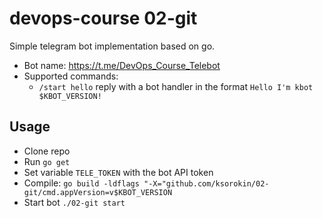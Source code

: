# devops-course 02-git

Simple telegram bot implementation based on go.
* Bot name: https://t.me/DevOps_Course_Telebot
* Supported commands:
  * `/start hello` reply with a bot handler in the format `Hello I'm kbot $KBOT_VERSION!`

## Usage 
 * Clone repo
 * Run `go get`
 * Set variable `TELE_TOKEN` with the bot API token
 * Compile: `go build -ldflags "-X="github.com/ksorokin/02-git/cmd.appVersion=v$KBOT_VERSION`
 * Start bot `./02-git start`
